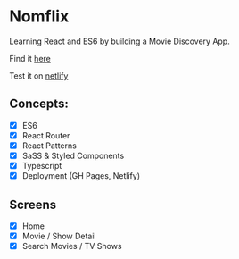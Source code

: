 # Nomflix

Learning React and ES6 by building a Movie Discovery App.

Find it [here](https://academy.nomadcoders.co/p/react-for-beginners)

Test it on [netlify](https://cranky-shockley-2a4a9a.netlify.com)

## Concepts:

- [x] ES6
- [x] React Router
- [x] React Patterns
- [x] SaSS & Styled Components
- [x] Typescript
- [x] Deployment (GH Pages, Netlify)

## Screens

- [x] Home
- [x] Movie / Show Detail
- [x] Search Movies / TV Shows
